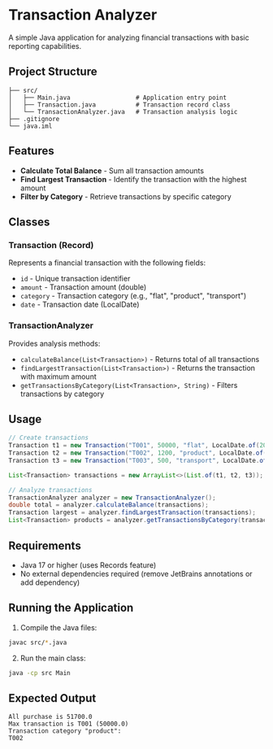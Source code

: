 # Transaction Analyzer

A simple Java application for analyzing financial transactions with basic reporting capabilities.

## Project Structure

```
├── src/
│   ├── Main.java                  # Application entry point
│   ├── Transaction.java           # Transaction record class
│   └── TransactionAnalyzer.java   # Transaction analysis logic
├── .gitignore
└── java.iml
```

## Features

- **Calculate Total Balance** - Sum all transaction amounts
- **Find Largest Transaction** - Identify the transaction with the highest amount
- **Filter by Category** - Retrieve transactions by specific category

## Classes

### Transaction (Record)

Represents a financial transaction with the following fields:

- `id` - Unique transaction identifier
- `amount` - Transaction amount (double)
- `category` - Transaction category (e.g., "flat", "product", "transport")
- `date` - Transaction date (LocalDate)

### TransactionAnalyzer

Provides analysis methods:

- `calculateBalance(List<Transaction>)` - Returns total of all transactions
- `findLargestTransaction(List<Transaction>)` - Returns the transaction with maximum amount
- `getTransactionsByCategory(List<Transaction>, String)` - Filters transactions by category

## Usage

```java
// Create transactions
Transaction t1 = new Transaction("T001", 50000, "flat", LocalDate.of(2025, 1, 5));
Transaction t2 = new Transaction("T002", 1200, "product", LocalDate.of(2025, 1, 10));
Transaction t3 = new Transaction("T003", 500, "transport", LocalDate.of(2025, 1, 15));

List<Transaction> transactions = new ArrayList<>(List.of(t1, t2, t3));

// Analyze transactions
TransactionAnalyzer analyzer = new TransactionAnalyzer();
double total = analyzer.calculateBalance(transactions);
Transaction largest = analyzer.findLargestTransaction(transactions);
List<Transaction> products = analyzer.getTransactionsByCategory(transactions, "product");
```

## Requirements

- Java 17 or higher (uses Records feature)
- No external dependencies required (remove JetBrains annotations or add dependency)

## Running the Application

1. Compile the Java files:

```bash
javac src/*.java
```

2. Run the main class:

```bash
java -cp src Main
```

## Expected Output

```
All purchase is 51700.0
Max transaction is T001 (50000.0)
Transaction category "product": 
T002
```